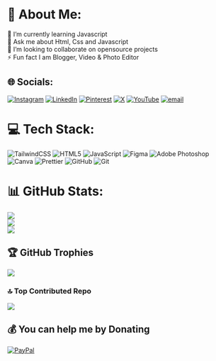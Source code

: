 # 💫 About Me:
🌱 I’m currently learning Javascript<br>💬 Ask me about Html, Css and Javascript<br>👯 I’m looking to collaborate on opensource projects<br>⚡ Fun fact I am Blogger, Video & Photo Editor


## 🌐 Socials:
[![Instagram](https://img.shields.io/badge/Instagram-%23E4405F.svg?logo=Instagram&logoColor=white)](https://instagram.com/sujal2214m) [![LinkedIn](https://img.shields.io/badge/LinkedIn-%230077B5.svg?logo=linkedin&logoColor=white)](https://linkedin.com/in/sujal2214m) [![Pinterest](https://img.shields.io/badge/Pinterest-%23E60023.svg?logo=Pinterest&logoColor=white)](https://pinterest.com/sujal2214m) [![X](https://img.shields.io/badge/X-black.svg?logo=X&logoColor=white)](https://x.com/sujal2214m) [![YouTube](https://img.shields.io/badge/YouTube-%23FF0000.svg?logo=YouTube&logoColor=white)](https://youtube.com/@sujal2214m) [![email](https://img.shields.io/badge/Email-D14836?logo=gmail&logoColor=white)](mailto:sujal2214m@outlook.com) 

# 💻 Tech Stack:
![TailwindCSS](https://img.shields.io/badge/tailwindcss-%2338B2AC.svg?style=for-the-badge&logo=tailwind-css&logoColor=white) ![HTML5](https://img.shields.io/badge/html5-%23E34F26.svg?style=for-the-badge&logo=html5&logoColor=white) ![JavaScript](https://img.shields.io/badge/javascript-%23323330.svg?style=for-the-badge&logo=javascript&logoColor=%23F7DF1E) ![Figma](https://img.shields.io/badge/figma-%23F24E1E.svg?style=for-the-badge&logo=figma&logoColor=white) ![Adobe Photoshop](https://img.shields.io/badge/adobe%20photoshop-%2331A8FF.svg?style=for-the-badge&logo=adobe%20photoshop&logoColor=white) ![Canva](https://img.shields.io/badge/Canva-%2300C4CC.svg?style=for-the-badge&logo=Canva&logoColor=white) ![Prettier](https://img.shields.io/badge/prettier-%23F7B93E.svg?style=for-the-badge&logo=prettier&logoColor=black) ![GitHub](https://img.shields.io/badge/github-%23121011.svg?style=for-the-badge&logo=github&logoColor=white) ![Git](https://img.shields.io/badge/git-%23F05033.svg?style=for-the-badge&logo=git&logoColor=white)
# 📊 GitHub Stats:
![](https://github-readme-stats.vercel.app/api?username=sujal2214m&theme=catppuccin_mocha&hide_border=true&include_all_commits=true&count_private=true)<br/>
![](https://github-readme-streak-stats.herokuapp.com/?user=sujal2214m&theme=catppuccin_mocha&hide_border=true)<br/>
![](https://github-readme-stats.vercel.app/api/top-langs/?username=sujal2214m&theme=catppuccin_mocha&hide_border=true&include_all_commits=true&count_private=true&layout=compact)

## 🏆 GitHub Trophies
![](https://github-profile-trophy.vercel.app/?username=sujal2214m&theme=radical&no-frame=true&no-bg=false&margin-w=4)

### 🔝 Top Contributed Repo
![](https://github-contributor-stats.vercel.app/api?username=sujal2214m&limit=5&theme=dark&combine_all_yearly_contributions=true)

  ## 💰 You can help me by Donating
  [![PayPal](https://img.shields.io/badge/PayPal-00457C?style=for-the-badge&logo=paypal&logoColor=white)](https://paypal.me/@Sujal1k1c) 
